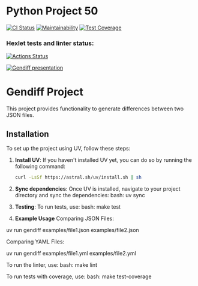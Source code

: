 # Python Project 50

[![CI Status](https://github.com/skaym00t/python-project-50/actions/workflows/pyci.yml/badge.svg)](https://github.com/skaym00t/python-project-50/actions)
[![Maintainability](https://api.codeclimate.com/v1/badges/d50f2fac7a7c884e161a/maintainability)](https://codeclimate.com/github/skaym00t/python-project-50/maintainability)
[![Test Coverage](https://api.codeclimate.com/v1/badges/d50f2fac7a7c884e161a/test_coverage)](https://codeclimate.com/github/skaym00t/python-project-50/test_coverage)


### Hexlet tests and linter status:
[![Actions Status](https://github.com/skaym00t/python-project-50/actions/workflows/hexlet-check.yml/badge.svg)](https://github.com/skaym00t/python-project-50/actions)

[![Gendiff presentation](https://asciinema.org/a/vq0mvfZidvpnYilAxP0epQzXs.svg)](https://asciinema.org/a/vq0mvfZidvpnYilAxP0epQzXs)

# Gendiff Project

This project provides functionality to generate differences between two JSON files.

## Installation

To set up the project using UV, follow these steps:

1. **Install UV**:
   If you haven't installed UV yet, you can do so by running the following command:
   ```bash
   curl -LsSf https://astral.sh/uv/install.sh | sh

2. **Sync dependencies**:
Once UV is installed, navigate to your project directory and sync the dependencies:
bash:
    uv sync

3. **Testing**:
To run tests, use:
bash:
    make test

4. **Example Usage**
Comparing JSON Files:

uv run gendiff examples/file1.json examples/file2.json

Comparing YAML Files:

uv run gendiff examples/file1.yml examples/file2.yml

To run the linter, use:
bash:
    make lint

To run tests with coverage, use:
bash:
    make test-coverage
